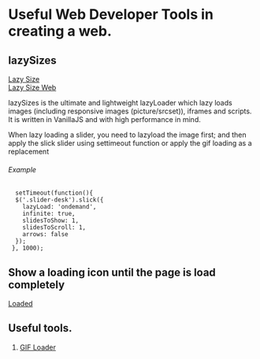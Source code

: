 # Useful Web Developer Tools in creating a web.

## lazySizes
[Lazy Size](https://github.com/aFarkas/lazysizes)     
[Lazy Size Web](https://afarkas.github.io/lazysizes/index.html)   
     
lazySizes is the ultimate and lightweight lazyLoader which lazy loads images (including responsive images (picture/srcset)), iframes and scripts. It is written in VanillaJS and with high performance in mind.

When lazy loading a slider, you need to lazyload the image first; and then apply the slick slider using settimeout function or apply the gif loading as a replacement

###### Example

```
  setTimeout(function(){
  $('.slider-desk').slick({
    lazyLoad: 'ondemand',
    infinite: true,
    slidesToShow: 1,
    slidesToScroll: 1,
    arrows: false
  });
 }, 1000);
```

## Show a loading icon until the page is load completely

[Loaded](https://stackoverflow.com/questions/23906956/show-loading-icon-until-the-page-is-load)

## Useful tools.

1. [GIF Loader](https://loading.io/)
